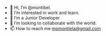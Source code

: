 - 👋 Hi, I’m @montibel.
- 👀 I’m interested in work and learn.
- 🌱 I’m a Junior Developer
- 💞️ I’m looking to collaborate with the world.
- 📫 How to reach me mpmontiela@gmail.com

<!---
montibel/montibel is a ✨ special ✨ repository because its `README.md` (this file) appears on your GitHub profile.
You can click the Preview link to take a look at your changes.
--->

